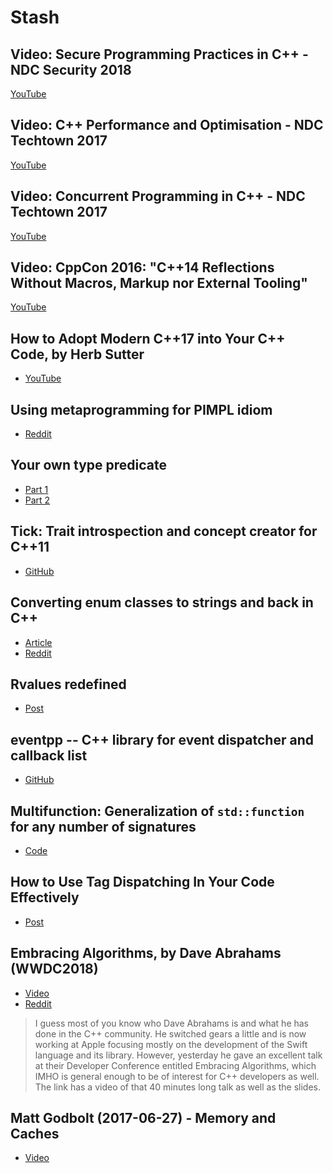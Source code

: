 # Stash

## Video: Secure Programming Practices in C++ - NDC Security 2018

[YouTube](https://www.youtube.com/watch?v=Jh0G_A7iRac)

## Video: C++ Performance and Optimisation - NDC Techtown 2017

[YouTube](https://www.youtube.com/watch?v=eICYHA-eyXM)

## Video: Concurrent Programming in C++ - NDC Techtown 2017

[YouTube](https://www.youtube.com/watch?v=O7gUNNYjmsM)

## Video: CppCon 2016: "C++14 Reflections Without Macros, Markup nor External Tooling"

[YouTube](https://www.youtube.com/watch?v=abdeAew3gmQ)

## How to Adopt Modern C++17 into Your C++ Code, by Herb Sutter

* [YouTube](https://www.youtube.com/watch?v=UsrHQAzSXkA)

## Using metaprogramming for PIMPL idiom

* [Reddit](https://www.reddit.com/r/cpp/comments/7971ws/using_metaprogramming_for_pimpl_idiom/)

## Your own type predicate

* [Part 1](https://akrzemi1.wordpress.com/2017/12/02/your-own-type-predicate/)
* [Part 2](https://akrzemi1.wordpress.com/2017/12/20/a-friendly-type-predicate/)

## Tick: Trait introspection and concept creator for C++11

* [GitHub](https://github.com/pfultz2/Tick)

## Converting enum classes to strings and back in C++

* [Article](https://sheep.horse/2018/5/converting_enum_classes_to_strings_and_back_in_c++.html)
* [Reddit](https://www.reddit.com/r/cpp/comments/8hwk91/converting_enum_classes_to_strings_and_back_in_c/)

## Rvalues redefined

* [Post](https://akrzemi1.wordpress.com/2018/05/16/rvalues-redefined/)

## eventpp -- C++ library for event dispatcher and callback list

* [GitHub](https://github.com/wqking/eventpp)

## Multifunction: Generalization of `std::function` for any number of signatures

* [Code](https://github.com/fgoujeon/multifunction)

## How to Use Tag Dispatching In Your Code Effectively

* [Post](http://www.fluentcpp.com/2018/04/27/tag-dispatching/)

## Embracing Algorithms, by Dave Abrahams (WWDC2018)

* [Video](https://developer.apple.com/videos/play/wwdc2018/223/)
* [Reddit](https://www.reddit.com/r/cpp/comments/8pqtr1/dave_abrahams_on_embracing_algorithms_at_wwdc_2018/)

> I guess most of you know who Dave Abrahams is and what he has done in the C++ community. He
> switched gears a little and is now working at Apple focusing mostly on the development of the
> Swift language and its library. However, yesterday he gave an excellent talk at their Developer
> Conference entitled Embracing Algorithms, which IMHO is general enough to be of interest for C++
> developers as well. The link has a video of that 40 minutes long talk as well as the slides.

## Matt Godbolt (2017-06-27) - Memory and Caches

* [Video](https://www.youtube.com/watch?v=vDns3Um39l0)
